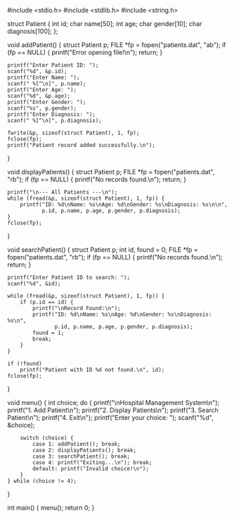 #include <stdio.h>
#include <stdlib.h>
#include <string.h>

struct Patient {
    int id;
    char name[50];
    int age;
    char gender[10];
    char diagnosis[100];
};

void addPatient() {
    struct Patient p;
    FILE *fp = fopen("patients.dat", "ab");
    if (fp == NULL) {
        printf("Error opening file!\n");
        return;
    }

    printf("Enter Patient ID: ");
    scanf("%d", &p.id);
    printf("Enter Name: ");
    scanf(" %[^\n]", p.name);
    printf("Enter Age: ");
    scanf("%d", &p.age);
    printf("Enter Gender: ");
    scanf("%s", p.gender);
    printf("Enter Diagnosis: ");
    scanf(" %[^\n]", p.diagnosis);

    fwrite(&p, sizeof(struct Patient), 1, fp);
    fclose(fp);
    printf("Patient record added successfully.\n");
}

void displayPatients() {
    struct Patient p;
    FILE *fp = fopen("patients.dat", "rb");
    if (fp == NULL) {
        printf("No records found.\n");
        return;
    }

    printf("\n--- All Patients ---\n");
    while (fread(&p, sizeof(struct Patient), 1, fp)) {
        printf("ID: %d\nName: %s\nAge: %d\nGender: %s\nDiagnosis: %s\n\n",
               p.id, p.name, p.age, p.gender, p.diagnosis);
    }
    fclose(fp);
}

void searchPatient() {
    struct Patient p;
    int id, found = 0;
    FILE *fp = fopen("patients.dat", "rb");
    if (fp == NULL) {
        printf("No records found.\n");
        return;
    }

    printf("Enter Patient ID to search: ");
    scanf("%d", &id);

    while (fread(&p, sizeof(struct Patient), 1, fp)) {
        if (p.id == id) {
            printf("\nRecord Found:\n");
            printf("ID: %d\nName: %s\nAge: %d\nGender: %s\nDiagnosis: %s\n",
                   p.id, p.name, p.age, p.gender, p.diagnosis);
            found = 1;
            break;
        }
    }

    if (!found)
        printf("Patient with ID %d not found.\n", id);
    fclose(fp);
}

void menu() {
    int choice;
    do {
        printf("\nHospital Management System\n");
        printf("1. Add Patient\n");
        printf("2. Display Patients\n");
        printf("3. Search Patient\n");
        printf("4. Exit\n");
        printf("Enter your choice: ");
        scanf("%d", &choice);

        switch (choice) {
            case 1: addPatient(); break;
            case 2: displayPatients(); break;
            case 3: searchPatient(); break;
            case 4: printf("Exiting...\n"); break;
            default: printf("Invalid choice!\n");
        }
    } while (choice != 4);
}

int main() {
    menu();
    return 0;
}
